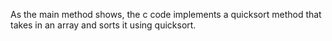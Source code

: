 As the main method shows, the c code implements a quicksort method that takes in an array and sorts it using quicksort.